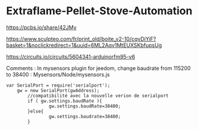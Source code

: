 # Extraflame-Pellet-Stove-Automation


https://pcbs.io/share/42JMy

https://www.sculpteo.com/fr/print_old/boite_v2-10/cqvDiYiF?basket=1&noclickredirect=1&uuid=6ML2Aqv1MtEUXSKbfupsUg

https://circuits.io/circuits/5604341-arduinorfm95-v6

Comments :
In mysensors plugin for jeedom, change baudrate from 115200 to 38400 :
Mysensors/Node/mysensors.js

```
var SerialPort = require('serialport');
	gw = new SerialPort(gwAddress);
        //compatibilité avec la nouvelle verion de serialport
        if ( gw.settings.baudRate ){
                gw.settings.baudRate=38400;
        }else{
                gw.settings.baudrate=38400;
        }
```
